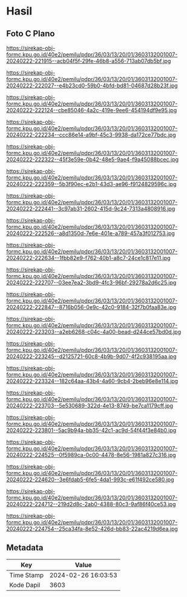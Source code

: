 # Hasil

## Foto C Plano

https://sirekap-obj-formc.kpu.go.id/40e2/pemilu/pdpr/36/03/13/20/01/3603132001007-20240222-221915--acb04f5f-29fe-46b8-a556-713ab07db5bf.jpg

https://sirekap-obj-formc.kpu.go.id/40e2/pemilu/pdpr/36/03/13/20/01/3603132001007-20240222-222027--e4b23cd0-59b0-4bfd-bd81-04687d28b23f.jpg

https://sirekap-obj-formc.kpu.go.id/40e2/pemilu/pdpr/36/03/13/20/01/3603132001007-20240222-222124--cbe85046-4a2c-419e-9ee6-454194df9e95.jpg

https://sirekap-obj-formc.kpu.go.id/40e2/pemilu/pdpr/36/03/13/20/01/3603132001007-20240222-222234--ccc86e14-a9bf-45c3-9938-da172ce77bdc.jpg

https://sirekap-obj-formc.kpu.go.id/40e2/pemilu/pdpr/36/03/13/20/01/3603132001007-20240222-222322--45f3e59e-0b42-48e5-9ae4-f9a45088bcec.jpg

https://sirekap-obj-formc.kpu.go.id/40e2/pemilu/pdpr/36/03/13/20/01/3603132001007-20240222-222359--5b3f90ec-e2b1-43d3-ae96-f9124829596c.jpg

https://sirekap-obj-formc.kpu.go.id/40e2/pemilu/pdpr/36/03/13/20/01/3603132001007-20240222-222441--3c97ab31-2602-415d-9c24-7313a4808916.jpg

https://sirekap-obj-formc.kpu.go.id/40e2/pemilu/pdpr/36/03/13/20/01/3603132001007-20240222-222526--a8d1350d-7e6e-401e-a789-457a3f012753.jpg

https://sirekap-obj-formc.kpu.go.id/40e2/pemilu/pdpr/36/03/13/20/01/3603132001007-20240222-222634--1fbb82e9-f762-40b1-a8c7-24ce1c817e11.jpg

https://sirekap-obj-formc.kpu.go.id/40e2/pemilu/pdpr/36/03/13/20/01/3603132001007-20240222-222707--03ee7ea2-3bd9-4fc3-96bf-29278a2d6c25.jpg

https://sirekap-obj-formc.kpu.go.id/40e2/pemilu/pdpr/36/03/13/20/01/3603132001007-20240222-222847--8716b056-0e9c-42c0-9184-32f7b0faa83e.jpg

https://sirekap-obj-formc.kpu.go.id/40e2/pemilu/pdpr/36/03/13/20/01/3603132001007-20240222-223203--a2eb6268-c04c-4a00-bead-d244ce57bd0d.jpg

https://sirekap-obj-formc.kpu.go.id/40e2/pemilu/pdpr/36/03/13/20/01/3603132001007-20240222-223245--d2125721-60c8-4b9b-9d07-4f2c938195aa.jpg

https://sirekap-obj-formc.kpu.go.id/40e2/pemilu/pdpr/36/03/13/20/01/3603132001007-20240222-223324--182c64aa-43b4-4a60-9cb4-2beb96e8e114.jpg

https://sirekap-obj-formc.kpu.go.id/40e2/pemilu/pdpr/36/03/13/20/01/3603132001007-20240222-223703--5e530689-322d-4e13-8749-be7ca1179cff.jpg

https://sirekap-obj-formc.kpu.go.id/40e2/pemilu/pdpr/36/03/13/20/01/3603132001007-20240222-223801--5ac9b94a-bb35-42c1-ac9d-54f44f3e84b0.jpg

https://sirekap-obj-formc.kpu.go.id/40e2/pemilu/pdpr/36/03/13/20/01/3603132001007-20240222-224525--0f5989ca-0c00-4478-8e56-1981a827c316.jpg

https://sirekap-obj-formc.kpu.go.id/40e2/pemilu/pdpr/36/03/13/20/01/3603132001007-20240222-224620--3e6fdab5-6fe5-4da1-993c-e61f492ce580.jpg

https://sirekap-obj-formc.kpu.go.id/40e2/pemilu/pdpr/36/03/13/20/01/3603132001007-20240222-224712--219d2d8c-2ab0-4388-80c3-9af86f40ce53.jpg

https://sirekap-obj-formc.kpu.go.id/40e2/pemilu/pdpr/36/03/13/20/01/3603132001007-20240222-224754--25ca34fa-8e52-426d-bb83-22ac4219d6ea.jpg


## Metadata

| Key        | Value               |
| ---------- | ------------------- |
| Time Stamp | 2024-02-26 16:03:53 |
| Kode Dapil | 3603                |



